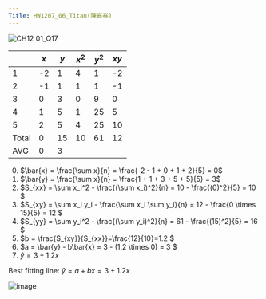 ```yaml
---
Title: HW1207_06_Titan(陳嘉祥)
---
```


![CH12 01_Q17](https://github.com/user-attachments/assets/5ea75e49-f018-4341-bc25-f7dc28e2be5b)

|	       	|	  $x$  	|	  $y$  	|	 $x^2$ 	|	 $y^2$ 	|	  $xy$ 	|
|	-------	|	-------	|	-------	|	-------	|	-------	|	-------	|
|	1	|	-2	|	1	|	4	|	1	|	-2	|
|	2	|	-1	|	1	|	1	|	1	|	-1	|
|	3	|	0	|	3	|	0	|	9	|	0	|
|	4	|	1	|	5	|	1	|	25	|	5	|
|	5	|	2	|	5	|	4	|	25	|	10	|
|	Total	|	0	|	15	|	10	|	61	|	12	|
|	 AVG 	|	0	|	3	|	  	|	  	|	  	|

0. $\bar{x} = \frac{\sum x}{n} = \frac{-2 - 1 + 0 + 1 + 2}{5} = 0$
1. $\bar{y} = \frac{\sum x}{n} = \frac{1 + 1 + 3 + 5 + 5}{5} = 3$
2. $S_{xx} = \sum x_i^2 - \frac{(\sum x_i)^2}{n} = 10 - \frac{(0)^2}{5} = 10 $
3. $S_{xy} = \sum x_i y_i - \frac{\sum x_i \sum y_i}{n} = 12 - \frac{0 \times 15}{5} = 12 $
4. $S_{yy} = \sum y_i^2 - \frac{(\sum y_i)^2}{n} = 61 - \frac{(15)^2}{5} = 16 $
5. $b = \frac{S_{xy}}{S_{xx}}=\frac{12}{10}=1.2 $  
6. $a = \bar{y} - b\bar{x} = 3 - (1.2 \times 0) = 3 $ 
7. $\hat{y} = 3 + 1.2x$

Best fitting line: $\hat{y} = a + bx = 3 + 1.2x$

![image](https://github.com/user-attachments/assets/56067f39-794e-4794-b0c4-19cb0e253591)

